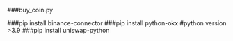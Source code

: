 ###buy_coin.py

###pip install binance-connector
###pip install python-okx    #python version >3.9
###pip install uniswap-python
